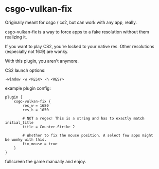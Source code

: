 # csgo-vulkan-fix

Originally meant for csgo / cs2, but can work with any app, really.

csgo-vulkan-fix is a way to force apps to a fake resolution without
them realizing it.

If you want to play CS2, you're locked to your native res.
Other resolutions (especially not 16:9) are wonky.

With this plugin, you aren't anymore.

CS2 launch options:
```
-window -w <RESX> -h <RESY>
```

example plugin config:
```
plugin {
    csgo-vulkan-fix {
        res_w = 1680
        res_h = 1050

        # NOT a regex! This is a string and has to exactly match initial_title
        title = Counter-Strike 2

        # Whether to fix the mouse position. A select few apps might be wonky with this.
        fix_mouse = true
    }
}
```

fullscreen the game manually and enjoy.
